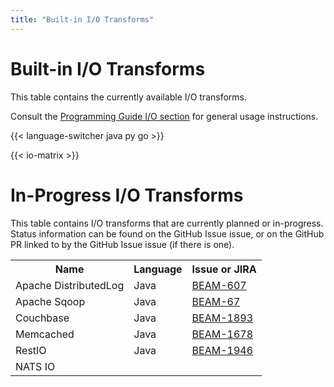 ```yaml
---
title: "Built-in I/O Transforms"
---
```

<!--
Licensed under the Apache License, Version 2.0 (the "License");
you may not use this file except in compliance with the License.
You may obtain a copy of the License at

http://www.apache.org/licenses/LICENSE-2.0

Unless required by applicable law or agreed to in writing, software
distributed under the License is distributed on an "AS IS" BASIS,
WITHOUT WARRANTIES OR CONDITIONS OF ANY KIND, either express or implied.
See the License for the specific language governing permissions and
limitations under the License.
-->

# Built-in I/O Transforms

This table contains the currently available I/O transforms.

Consult the [Programming Guide I/O section](/documentation/programming-guide#pipeline-io) for general usage instructions.

{{< language-switcher java py go >}}

{{< io-matrix >}}

# In-Progress I/O Transforms

This table contains I/O transforms that are currently planned or in-progress. Status information can be found on the GitHub Issue issue, or on the GitHub PR linked to by the GitHub Issue issue (if there is one).

<table class="table table-bordered">
  <tr>
    <th>Name</th><th>Language</th><th>Issue or JIRA</th>
  </tr>
  <tr>
    <td>Apache DistributedLog</td><td>Java</td>
    <td><a href="https://github.com/apache/beam/issues/179787">BEAM-607</a></td>
  </tr>
  <tr>
    <td>Apache Sqoop</td><td>Java</td>
    <td><a href="https://github.com/apache/beam/issues/17958">BEAM-67</a></td>
  </tr>
  <tr>
    <td>Couchbase</td><td>Java</td>
    <td><a href="https://github.com/apache/beam/issues/18381">BEAM-1893</a></td>
  </tr>
  <tr>
    <td>Memcached</td><td>Java</td>
    <td><a href="https://github.com/apache/beam/issues/1795778">BEAM-1678</a></td>
  </tr>
  <tr>
    <td>RestIO</td><td>Java</td>
    <td><a href="https://github.com/apache/beam/issues/18356">BEAM-1946</a></td>
  </tr>
  <tr>
    <td>NATS IO</td><td></td>
    <td></td>
  </tr>
</table>
